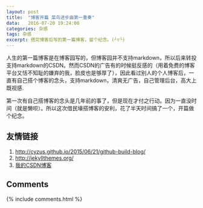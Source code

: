 ```yaml
---
layout: post
title:  "博客开篇 菜鸟进步曲第一重奏"
data:   2016-07-20 19:24:00
categories: 杂感
tags: 杂感
excerpt: 搭完博客后写的第一篇博客，留个纪念。(╯▽╰)
---
```


人生的第一篇博客是在博客园写的，但博客园并不支持markdown，所以后来转投支持markdown的CSDN。然而CSDN的广告有的时候挺反感的（用着免费的博客平台又恬不知耻的嫌弃的我，脸皮也是够厚了），因此看过别人的个人博客后，一直有自己搭个博客的念头，支持markdown，清爽无广告，自己管理后台，高大上既视感.

第一次有自己搭博客的念头是几年前的事了，但是现在才付之行动。因为一直没时间（就是懒呗）。所以这次借民壕搭博客的安利，花了半天时间搞了一个，开篇做个纪念。

## 友情链接

1. <http://cyzus.github.io/2015/06/21/github-build-blog/>
2. <http://jekyllthemes.org/>
3. [我的CSDN博客](http://blog.csdn.net/lijiang1991)

## Comments

{% include comments.html %}